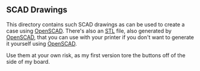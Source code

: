 ## SCAD Drawings

This directory contains such SCAD drawings as can be used to create a case
using [OpenSCAD](http://www.openscad.org).  There's also an [STL](arrowzip.stl)
file, also generated by [OpenSCAD](http://www.openscad.org), that you can use
with your printer if you don't want to generate it yourself using
[OpenSCAD](http://www.openscad.org).

Use them at your own risk, as my first version tore the buttons off of the side
of my board.
